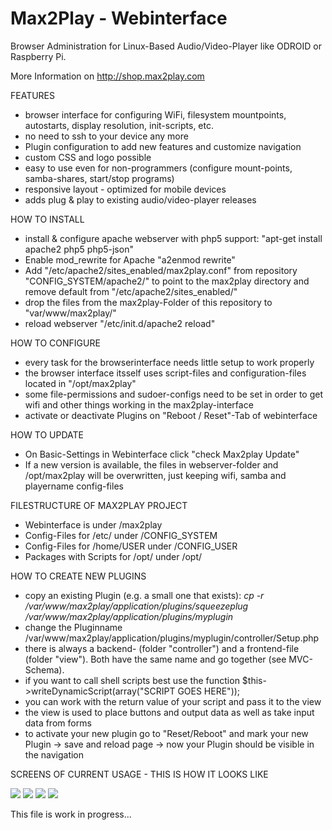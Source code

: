 Max2Play - Webinterface
=======================

Browser Administration for Linux-Based Audio/Video-Player like ODROID or Raspberry Pi.

More Information on <a href="http://shop.max2play.com/">http://shop.max2play.com</a>

FEATURES
 - browser interface for configuring WiFi, filesystem mountpoints, autostarts, display resolution, init-scripts, etc.
 - no need to ssh to your device any more
 - Plugin configuration to add new features and customize navigation
 - custom CSS and logo possible 
 - easy to use even for non-programmers (configure mount-points, samba-shares, start/stop programs)
 - responsive layout - optimized for mobile devices
 - adds plug & play to existing audio/video-player releases

HOW TO INSTALL
 - install & configure apache webserver with php5 support: "apt-get install apache2 php5 php5-json"
 - Enable mod_rewrite for Apache "a2enmod rewrite"
 - Add "/etc/apache2/sites_enabled/max2play.conf" from repository "CONFIG_SYSTEM/apache2/" to point to the max2play directory and remove default from "/etc/apache2/sites_enabled/"
 - drop the files from the max2play-Folder of this repository to "var/www/max2play/"
 - reload webserver "/etc/init.d/apache2 reload"

HOW TO CONFIGURE
 - every task for the browserinterface needs little setup to work properly
 - the browser interface itsself uses script-files and configuration-files located in "/opt/max2play"
 - some file-permissions and sudoer-configs need to be set in order to get wifi and other things working in the max2play-interface
 - activate or deactivate Plugins on "Reboot / Reset"-Tab of webinterface

HOW TO UPDATE
 - On Basic-Settings in Webinterface click "check Max2play Update"
 - If a new version is available, the files in webserver-folder and /opt/max2play will be overwritten, just keeping wifi, samba and playername config-files
 
FILESTRUCTURE OF MAX2PLAY PROJECT
 - Webinterface is under /max2play
 - Config-Files for /etc/ under /CONFIG_SYSTEM
 - Config-Files for /home/USER under /CONFIG_USER
 - Packages with Scripts for /opt/ under /opt/

HOW TO CREATE NEW PLUGINS
- copy an existing Plugin (e.g. a small one that exists):
    <i>cp -r /var/www/max2play/application/plugins/squeezeplug /var/www/max2play/application/plugins/myplugin</i>
- change the Pluginname /var/www/max2play/application/plugins/myplugin/controller/Setup.php
- there is always a backend- (folder "controller") and a frontend-file (folder "view"). Both have the same name and go together (see MVC-Schema).
- if you want to call shell scripts best use the function $this->writeDynamicScript(array("SCRIPT GOES HERE")); 
- you can work with the return value of your script and pass it to the view 
- the view is used to place buttons and output data as well as take input data from forms
- to activate your new plugin go to "Reset/Reboot" and mark your new Plugin -> save and reload page -> now your Plugin should be visible in the navigation

SCREENS OF CURRENT USAGE - THIS IS HOW IT LOOKS LIKE

<img src="https://raw.githubusercontent.com/max2play/webinterface/master/OTHER/screens/webinterface_audioplayer.gif" />
<img src="https://raw.githubusercontent.com/max2play/webinterface/master/OTHER/screens/webinterface_reset.gif" />
<img src="https://raw.githubusercontent.com/max2play/webinterface/master/OTHER/screens/webinterface_filesystem.gif" />
<img src="https://raw.githubusercontent.com/max2play/webinterface/master/OTHER/screens/webinterface_callblocker.gif" />


This file is work in progress...
